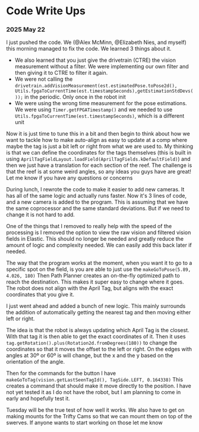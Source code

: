 # Code Write Ups
### 2025 May 22 
I just pushed the code. We (@Alex McMinn, @Elizabeth Nies, and myself) this morning managed to fix the code. We learned 3 things about it.

* We also learned that you just give the drivetrain (CTRE) the vision measurement without a filter. We were implementing our own filter and then giving it to CTRE to filter it again.
* We were not calling the ```drivetrain.addVisionMeasurement(est.estimatedPose.toPose2d(), Utils.fpgaToCurrentTime(est.timestampSeconds),getEstimationStdDevs());``` in the periodic. Only once in the robot init
* We were using the wrong time measurement for the pose estimations. We were using ```Timer.getFPGATimestamp()``` and we needed to use ```Utils.fpgaToCurrentTime(est.timestampSeconds)```, which is a different unit

Now it is just time to tune this in a bit and then begin to think about how we want to tackle how to make auto-align as easy to update at a comp where maybe the tag is just a bit left or right from what we are used to. My thinking is that we can define the coordinates for the tags themselves (this is built in using ```AprilTagFieldLayout.loadField(AprilTagFields.kDefaultField)```) and then we just have a translation for each section of the reef. The challenge is that the reef is at some weird angles, so any ideas you guys have are great! Let me know if you have any questions or concerns



During lunch, I rewrote the code to make it easier to add new cameras. It has all of the same logic and actually runs faster. Now it's 3 lines of code, and a new camera is added to the program. This is assuming that we have the same coprocessor and the same standard deviations. But if we need to change it is not hard to add.

One of the things that I removed to really help with the speed of the processing is I removed the option to view the raw vision and filtered vision fields in Elastic. This should no longer be needed and greatly reduce the amount of logic and complexity needed. We can easily add this back later if needed.

The way that the program works at the moment, when you want it to go to a specific spot on the field, is you are able to just use the ```makeGoToPose(5.89, 4.026, 180)``` Then Path Planner creates an on-the-fly optimized path to reach the destination. This makes it super easy to change where it goes. The robot does not align with the April Tag, but aligns with the exact coordinates that you give it.



I just went ahead and added a bunch of new logic. This mainly surrounds the addition of automatically getting the nearest tag and then moving either left or right.

The idea is that the robot is always updating which April Tag is the closest. With that tag it is then able to get the exact coordinates of it. Then it uses ```tag.getRotation().plus(Rotation2d.fromDegrees(180))``` to change the coordinates so that it moves the offset to the left or right. On the edges with angles at 30º or 60º is will change, but the x and the y based on the orientation of the angle.

Then for the commands for the button I have ```makeGoToTag(vision.getLastSeenTagId(), TagSide.LEFT, 0.164338)``` This creates a command that should make it move directly to the position. I have not yet tested it as I do not have the robot, but I am planning to come in early and hopefully test it.

Tuesday will be the true test of how well it works. We also have to get on making mounts for the Trifty Cams so that we can mount them on top of the swerves. If anyone wants to start working on those let me know 